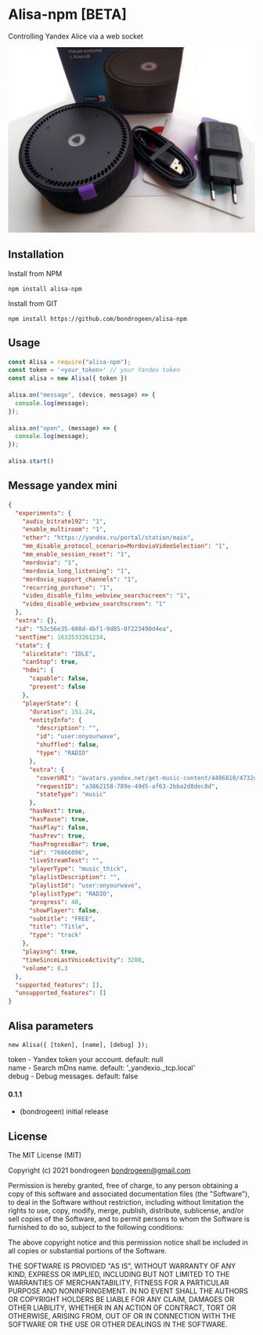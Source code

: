 # Alisa-npm [BETA]

Controlling Yandex Alice via a web socket

![image](https://raw.githubusercontent.com/bondrogeen/alisa-npm/main/images/image.jpg)

## Installation
Install from NPM
```
npm install alisa-npm
```
Install from GIT
```
npm install https://github.com/bondrogeen/alisa-npm
```

## Usage
```javascript
const Alisa = require("alisa-npm");
const token = '<your_token>' // your Yandex token
const alisa = new Alisa({ token })

alisa.on("message", (device, message) => {
  console.log(message);
});

alisa.on("open", (message) => {
  console.log(message);
});

alisa.start()

```
## Message yandex mini
```JSON
{
  "experiments": {
    "audio_bitrate192": "1",
    "enable_multiroom": "1",
    "ether": "https://yandex.ru/portal/station/main",
    "mm_disable_protocol_scenario=MordoviaVideoSelection": "1",
    "mm_enable_session_reset": "1",
    "mordovia": "1",
    "mordovia_long_listening": "1",
    "mordovia_support_channels": "1",
    "recurring_purchase": "1",
    "video_disable_films_webview_searchscreen": "1",
    "video_disable_webview_searchscreen": "1"
  },
  "extra": {},
  "id": "52c56e35-600d-4bf1-9d85-0f223490d4ea",
  "sentTime": 1633533261234,
  "state": {
    "aliceState": "IDLE",
    "canStop": true,
    "hdmi": {
      "capable": false,
      "present": false
    },
    "playerState": {
      "duration": 151.24,
      "entityInfo": {
        "description": "",
        "id": "user:onyourwave",
        "shuffled": false,
        "type": "RADIO"
      },
      "extra": {
        "coverURI": "avatars.yandex.net/get-music-content/4406810/4732d077.a.13586183-1/%%",
        "requestID": "a3862158-789e-49d5-af63-2bba2d8dec8d",
        "stateType": "music"
      },
      "hasNext": true,
      "hasPause": true,
      "hasPlay": false,
      "hasPrev": true,
      "hasProgressBar": true,
      "id": "76866096",
      "liveStreamText": "",
      "playerType": "music_thick",
      "playlistDescription": "",
      "playlistId": "user:onyourwave",
      "playlistType": "RADIO",
      "progress": 40,
      "showPlayer": false,
      "subtitle": "FREE",
      "title": "Title",
      "type": "track"
    },
    "playing": true,
    "timeSinceLastVoiceActivity": 3288,
    "volume": 0.3
  },
  "supported_features": [],
  "unsupported_features": []
}
```
## Alisa parameters
```
new Alisa({ [token], [name], [debug] });
```
token - Yandex token your account.  default: null<br>
name - Search mDns name. default: '_yandexio._tcp.local'<br>
debug - Debug messages. default: false<br>





#### 0.1.1
* (bondrogeen) initial release

## License
The MIT License (MIT)

Copyright (c) 2021 bondrogeen <bondrogeen@gmail.com>

Permission is hereby granted, free of charge, to any person obtaining a copy
of this software and associated documentation files (the "Software"), to deal
in the Software without restriction, including without limitation the rights
to use, copy, modify, merge, publish, distribute, sublicense, and/or sell
copies of the Software, and to permit persons to whom the Software is
furnished to do so, subject to the following conditions:

The above copyright notice and this permission notice shall be included in
all copies or substantial portions of the Software.

THE SOFTWARE IS PROVIDED "AS IS", WITHOUT WARRANTY OF ANY KIND, EXPRESS OR
IMPLIED, INCLUDING BUT NOT LIMITED TO THE WARRANTIES OF MERCHANTABILITY,
FITNESS FOR A PARTICULAR PURPOSE AND NONINFRINGEMENT. IN NO EVENT SHALL THE
AUTHORS OR COPYRIGHT HOLDERS BE LIABLE FOR ANY CLAIM, DAMAGES OR OTHER
LIABILITY, WHETHER IN AN ACTION OF CONTRACT, TORT OR OTHERWISE, ARISING FROM,
OUT OF OR IN CONNECTION WITH THE SOFTWARE OR THE USE OR OTHER DEALINGS IN
THE SOFTWARE.